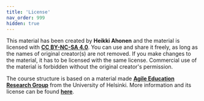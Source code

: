 ```yaml
---
title: 'License'
nav_order: 999
hidden: true
---
```


This material has been created by **Heikki Ahonen** and the material is licensed with [**CC BY-NC-SA 4.0**](https://creativecommons.org/licenses/by-nc-sa/4.0/deed). You can use and share it freely, as long as the names of original creator(s) are not removed. If you make changes to the material, it has to be licensed with the same license. Commercial use of the material is forbidden without the original creator's permission.

The course structure is based on a material made [**Agile Education Research Group**](https://www.helsinki.fi/en/researchgroups/data-driven-education) from the University of Helsinki. More information and its license can be found [**here**](https://ohjelmointi-19.mooc.fi/credits).

